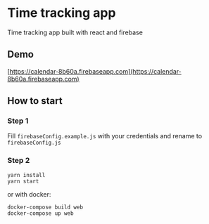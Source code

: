 # Time tracking app
Time tracking app built with react and firebase

## Demo
[https://calendar-8b60a.firebaseapp.com](https://calendar-8b60a.firebaseapp.com)

## How to start

### Step 1
Fill `firebaseConfig.example.js` with your credentials and rename to `firebaseConfig.js`

### Step 2

```
yarn install
yarn start
```

or with docker:
```
docker-compose build web
docker-compose up web
```